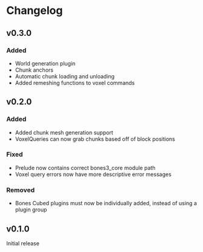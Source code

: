 # Changelog

## v0.3.0
### Added
- World generation plugin
- Chunk anchors
- Automatic chunk loading and unloading
- Added remeshing functions to voxel commands

## v0.2.0
### Added
- Added chunk mesh generation support
- VoxelQueries can now grab chunks based off of block positions

### Fixed
- Prelude now contains correct bones3_core module path
- Voxel query errors now have more descriptive error messages

### Removed
- Bones Cubed plugins must now be individually added, instead of using a plugin group

## v0.1.0
Initial release
